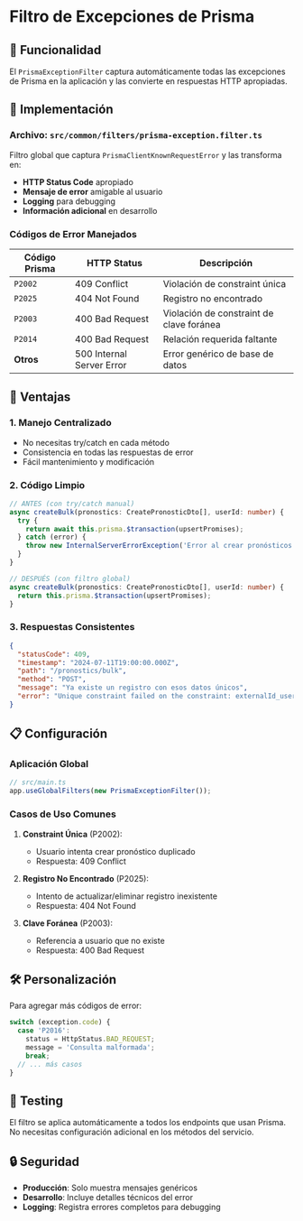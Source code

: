# Filtro de Excepciones de Prisma

## 🎯 Funcionalidad

El `PrismaExceptionFilter` captura automáticamente todas las excepciones de Prisma en la aplicación y las convierte en respuestas HTTP apropiadas.

## 🔧 Implementación

### Archivo: `src/common/filters/prisma-exception.filter.ts`

Filtro global que captura `PrismaClientKnownRequestError` y las transforma en:
- **HTTP Status Code** apropiado
- **Mensaje de error** amigable al usuario
- **Logging** para debugging
- **Información adicional** en desarrollo

### Códigos de Error Manejados

| Código Prisma | HTTP Status | Descripción |
|---------------|-------------|-------------|
| `P2002` | 409 Conflict | Violación de constraint única |
| `P2025` | 404 Not Found | Registro no encontrado |
| `P2003` | 400 Bad Request | Violación de constraint de clave foránea |
| `P2014` | 400 Bad Request | Relación requerida faltante |
| **Otros** | 500 Internal Server Error | Error genérico de base de datos |

## 🚀 Ventajas

### 1. **Manejo Centralizado**
- No necesitas try/catch en cada método
- Consistencia en todas las respuestas de error
- Fácil mantenimiento y modificación

### 2. **Código Limpio**
```typescript
// ANTES (con try/catch manual)
async createBulk(pronostics: CreatePronosticDto[], userId: number) {
  try {
    return await this.prisma.$transaction(upsertPromises);
  } catch (error) {
    throw new InternalServerErrorException('Error al crear pronósticos');
  }
}

// DESPUÉS (con filtro global)
async createBulk(pronostics: CreatePronosticDto[], userId: number) {
  return this.prisma.$transaction(upsertPromises);
}
```

### 3. **Respuestas Consistentes**
```json
{
  "statusCode": 409,
  "timestamp": "2024-07-11T19:00:00.000Z",
  "path": "/pronostics/bulk",
  "method": "POST",
  "message": "Ya existe un registro con esos datos únicos",
  "error": "Unique constraint failed on the constraint: externalId_userId" // Solo en desarrollo
}
```

## 📋 Configuración

### Aplicación Global
```typescript
// src/main.ts
app.useGlobalFilters(new PrismaExceptionFilter());
```

### Casos de Uso Comunes

1. **Constraint Única** (P2002):
   - Usuario intenta crear pronóstico duplicado
   - Respuesta: 409 Conflict

2. **Registro No Encontrado** (P2025):
   - Intento de actualizar/eliminar registro inexistente
   - Respuesta: 404 Not Found

3. **Clave Foránea** (P2003):
   - Referencia a usuario que no existe
   - Respuesta: 400 Bad Request

## 🛠️ Personalización

Para agregar más códigos de error:

```typescript
switch (exception.code) {
  case 'P2016':
    status = HttpStatus.BAD_REQUEST;
    message = 'Consulta malformada';
    break;
  // ... más casos
}
```

## 🧪 Testing

El filtro se aplica automáticamente a todos los endpoints que usan Prisma. No necesitas configuración adicional en los métodos del servicio.

## 🔒 Seguridad

- **Producción**: Solo muestra mensajes genéricos
- **Desarrollo**: Incluye detalles técnicos del error
- **Logging**: Registra errores completos para debugging 